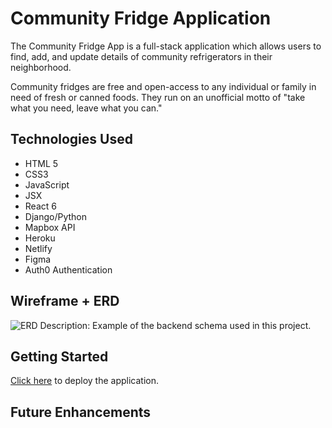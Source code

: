 # Community Fridge Application

The Community Fridge App is a full-stack application which allows users to find, add, and update details of community refrigerators in their neighborhood.

Community fridges are free and open-access to any individual or family in need of fresh or canned foods. They run on an unofficial motto of "take what you need, leave what you can." 

## Technologies Used
- HTML 5
- CSS3
- JavaScript
- JSX
- React 6
- Django/Python
- Mapbox API
- Heroku
- Netlify
- Figma
- Auth0 Authentication

## Wireframe + ERD

![ERD](https://i.imgur.com/ynfqlXL.jpg)
Description: Example of the backend schema used in this project.

## Getting Started
[Click here](https://www.google.com) to deploy the application.

## Future Enhancements